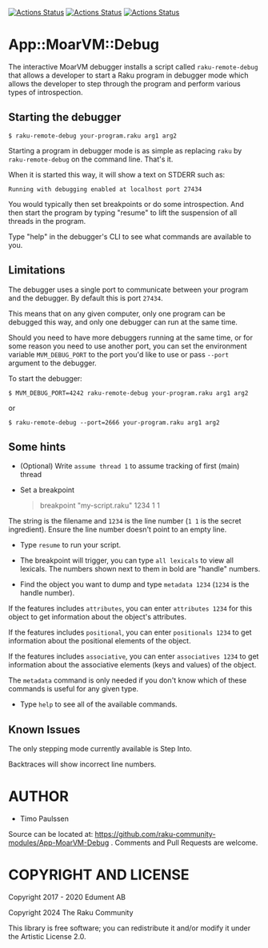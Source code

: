 [![Actions Status](https://github.com/raku-community-modules/App-MoarVM-Debug/actions/workflows/linux.yml/badge.svg)](https://github.com/raku-community-modules/App-MoarVM-Debug/actions) [![Actions Status](https://github.com/raku-community-modules/App-MoarVM-Debug/actions/workflows/macos.yml/badge.svg)](https://github.com/raku-community-modules/App-MoarVM-Debug/actions) [![Actions Status](https://github.com/raku-community-modules/App-MoarVM-Debug/actions/workflows/windows.yml/badge.svg)](https://github.com/raku-community-modules/App-MoarVM-Debug/actions)

App::MoarVM::Debug
==================

The interactive MoarVM debugger installs a script called `raku-remote-debug` that allows a developer to start a Raku program in debugger mode which allows the developer to step through the program and perform various types of introspection.

Starting the debugger
-------------------------

    $ raku-remote-debug your-program.raku arg1 arg2

Starting a program in debugger mode is as simple as replacing `raku` by `raku-remote-debug` on the command line. That's it.

When it is started this way, it will show a text on STDERR such as:

    Running with debugging enabled at localhost port 27434


You would typically then set breakpoints or do some introspection. And then start the program by typing "resume" to lift the suspension of all threads in the program.

Type "help" in the debugger's CLI to see what commands are available to you.

Limitations
-----------

The debugger uses a single port to communicate between your program and the debugger. By default this is port `27434`.

This means that on any given computer, only one program can be debugged this way, and only one debugger can run at the same time.

Should you need to have more debuggers running at the same time, or for some reason you need to use another port, you can set the environment variable `MVM_DEBUG_PORT` to the port you'd like to use or pass `--port` argument to the debugger.

To start the debugger:

    $ MVM_DEBUG_PORT=4242 raku-remote-debug your-program.raku arg1 arg2

  or

    $ raku-remote-debug --port=2666 your-program.raku arg1 arg2

Some hints
----------

  * (Optional) Write `assume thread 1` to assume tracking of first (main) thread

  * Set a breakpoint

    > breakpoint "my-script.raku" 1234 1 1

The string is the filename and `1234` is the line number (`1 1` is the secret ingredient). Ensure the line number doesn't point to an empty line.

  * Type `resume` to run your script.

  * The breakpoint will trigger, you can type `all lexicals` to view all lexicals. The numbers shown next to them in bold are "handle" numbers.

  * Find the object you want to dump and type `metadata 1234` (`1234` is the handle number).

If the features includes `attributes`, you can enter `attributes 1234` for this object to get information about the object's attributes.

If the features includes `positional`, you can enter `positionals 1234` to get information about the positional elements of the object.

If the features includes `associative`, you can enter `associatives 1234` to get information about the associative elements (keys and values) of the object.

The `metadata` command is only needed if you don't know which of these commands is useful for any given type.

  * Type `help` to see all of the available commands.

Known Issues
------------

The only stepping mode currently available is Step Into.

Backtraces will show incorrect line numbers.

AUTHOR
======

  * Timo Paulssen

Source can be located at: https://github.com/raku-community-modules/App-MoarVM-Debug . Comments and Pull Requests are welcome.

COPYRIGHT AND LICENSE
=====================

Copyright 2017 - 2020 Edument AB

Copyright 2024 The Raku Community

This library is free software; you can redistribute it and/or modify it under the Artistic License 2.0.

